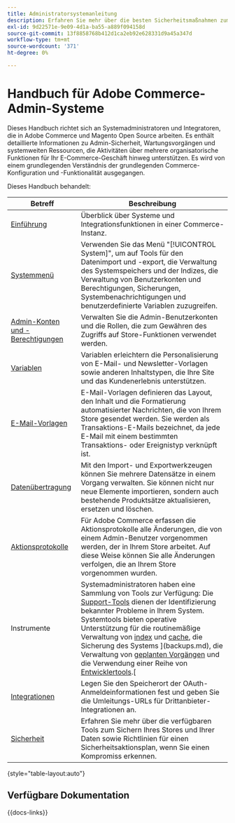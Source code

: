 ```yaml
---
title: Administratorsystemanleitung
description: Erfahren Sie mehr über die besten Sicherheitsmaßnahmen zum Schutz Ihrer Commerce-Store- und -Zugriffsberechtigungen sowie dazu, wie Sie Daten importieren und exportieren, Integrationen und Erweiterungen verwalten und sich um die routinemäßige Wartung kümmern.
exl-id: 9d22571e-9e09-4d1a-ba55-a889f094158d
source-git-commit: 13f8858768b412d1ca2eb92e628331d9a45a347d
workflow-type: tm+mt
source-wordcount: '371'
ht-degree: 0%

---
```


# Handbuch für Adobe Commerce-Admin-Systeme

Dieses Handbuch richtet sich an Systemadministratoren und Integratoren, die in Adobe Commerce und Magento Open Source arbeiten. Es enthält detaillierte Informationen zu Admin-Sicherheit, Wartungsvorgängen und systemweiten Ressourcen, die Aktivitäten über mehrere organisatorische Funktionen für Ihr E-Commerce-Geschäft hinweg unterstützen. Es wird von einem grundlegenden Verständnis der grundlegenden Commerce-Konfiguration und -Funktionalität ausgegangen.

Dieses Handbuch behandelt:

| Betreff | Beschreibung |
| ------- | ----------- |
| [Einführung](introduction.md) | Überblick über Systeme und Integrationsfunktionen in einer Commerce-Instanz. |
| [Systemmenü](system-menu.md) | Verwenden Sie das Menü &quot;[!UICONTROL System]&quot;, um auf Tools für den Datenimport und -export, die Verwaltung des Systemspeichers und der Indizes, die Verwaltung von Benutzerkonten und Berechtigungen, Sicherungen, Systembenachrichtigungen und benutzerdefinierte Variablen zuzugreifen. |
| [Admin-Konten und -Berechtigungen](permissions.md) | Verwalten Sie die Admin-Benutzerkonten und die Rollen, die zum Gewähren des Zugriffs auf Store-Funktionen verwendet werden. |
| [Variablen](variables-predefined.md) | Variablen erleichtern die Personalisierung von E-Mail- und Newsletter-Vorlagen sowie anderen Inhaltstypen, die Ihre Site und das Kundenerlebnis unterstützen. |
| [E-Mail-Vorlagen](email-templates.md) | E-Mail-Vorlagen definieren das Layout, den Inhalt und die Formatierung automatisierter Nachrichten, die von Ihrem Store gesendet werden. Sie werden als Transaktions-E-Mails bezeichnet, da jede E-Mail mit einem bestimmten Transaktions- oder Ereignistyp verknüpft ist. |
| [Datenübertragung](data-transfer.md) | Mit den Import- und Exportwerkzeugen können Sie mehrere Datensätze in einem Vorgang verwalten. Sie können nicht nur neue Elemente importieren, sondern auch bestehende Produktsätze aktualisieren, ersetzen und löschen. |
| [Aktionsprotokolle](action-log.md) | Für Adobe Commerce erfassen die Aktionsprotokolle alle Änderungen, die von einem Admin-Benutzer vorgenommen werden, der in Ihrem Store arbeitet. Auf diese Weise können Sie alle Änderungen verfolgen, die an Ihrem Store vorgenommen wurden. |
| Instrumente | Systemadministratoren haben eine Sammlung von Tools zur Verfügung: Die [Support-Tools](support.md) dienen der Identifizierung bekannter Probleme in Ihrem System. Systemtools bieten operative Unterstützung für die routinemäßige Verwaltung von [index](index-management.md) und [cache](cache-management.md), die Sicherung des Systems ](backups.md), die Verwaltung von [geplanten Vorgängen](data-scheduled-import-export.md) und die Verwendung einer Reihe von [Entwicklertools](developer-tools.md).[ |
| [Integrationen](integrations.md) | Legen Sie den Speicherort der OAuth-Anmeldeinformationen fest und geben Sie die Umleitungs-URLs für Drittanbieter-Integrationen an. |
| [Sicherheit](security.md) | Erfahren Sie mehr über die verfügbaren Tools zum Sichern Ihres Stores und Ihrer Daten sowie Richtlinien für einen Sicherheitsaktionsplan, wenn Sie einen Kompromiss erkennen. |

{style="table-layout:auto"}

## Verfügbare Dokumentation

{{docs-links}}
